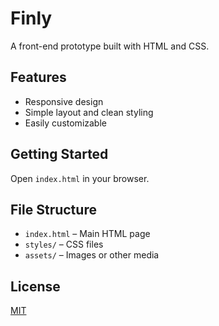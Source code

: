 # Finly

A front-end prototype built with HTML and CSS.

## Features
- Responsive design
- Simple layout and clean styling
- Easily customizable

## Getting Started
Open `index.html` in your browser.

## File Structure
- `index.html` – Main HTML page
- `styles/` – CSS files
- `assets/` – Images or other media

## License
[MIT](LICENSE)
